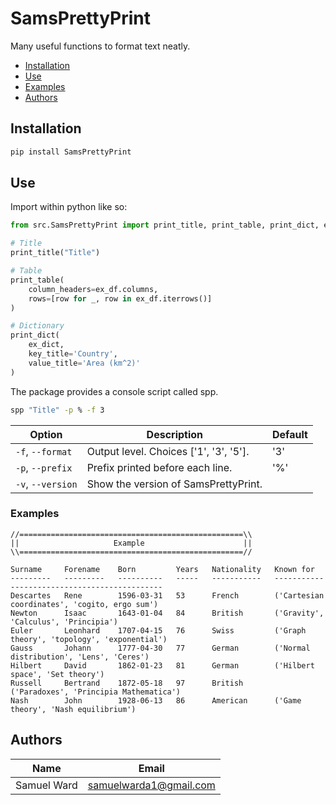 SamsPrettyPrint
==================================================
Many useful functions to format text neatly.
<!-- TOC -->
* [Installation](#Installation)
* [Use](#Use)
* [Examples](#Examples)
* [Authors](#Authors)
<!-- TOC -->


## Installation
```bash
pip install SamsPrettyPrint
```

## Use
Import within python like so:
```python
from src.SamsPrettyPrint import print_title, print_table, print_dict, ex_df, ex_dict

# Title
print_title("Title")

# Table
print_table(
    column_headers=ex_df.columns,
    rows=[row for _, row in ex_df.iterrows()]
)

# Dictionary
print_dict(
    ex_dict,
    key_title='Country',
    value_title='Area (km^2)'
)
```


The package provides a console script called spp.

```bash
spp "Title" -p % -f 3
```

| Option            | Description                            | Default |
|-------------------|----------------------------------------|---------|
| `-f`, `--format`  | Output level. Choices ['1', '3', '5']. | '3'     |
| `-p`, `--prefix`  | Prefix printed before each line.       | '%'     |
| `-v`, `--version` | Show the version of SamsPrettyPrint.   |         |





### Examples
```
//==================================================\\
||                     Example                      ||
\\==================================================//

Surname     Forename    Born         Years   Nationality   Known for                                    
---------   ---------   ----------   -----   -----------   ---------------------------------------------
Descartes   Rene        1596-03-31   53      French        ('Cartesian coordinates', 'cogito, ergo sum')
Newton      Isaac       1643-01-04   84      British       ('Gravity', 'Calculus', 'Principia')         
Euler       Leonhard    1707-04-15   76      Swiss         ('Graph theory', 'topology', 'exponential')  
Gauss       Johann      1777-04-30   77      German        ('Normal distribution', 'Lens', 'Ceres')     
Hilbert     David       1862-01-23   81      German        ('Hilbert space', 'Set theory')              
Russell     Bertrand    1872-05-18   97      British       ('Paradoxes', 'Principia Mathematica')       
Nash        John        1928-06-13   86      American      ('Game theory', 'Nash equilibrium')       
```

## Authors
| Name          | Email                                                   |
|---------------|---------------------------------------------------------|
| Samuel Ward   | [samuelwarda1@gmail.com](mailto:samuelwarda1@gmail.com) |
